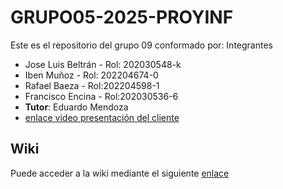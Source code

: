 # GRUPO05-2025-PROYINF
Este es el repositorio del grupo 09 conformado por:
Integrantes
* Jose Luis Beltrán - Rol: 202030548-k
* Iben Muñoz - Rol: 202204674-0
* Rafael Baeza - Rol:202204598-1
* Francisco Encina - Rol:202030536-6
*  **Tutor**: Eduardo Mendoza
*  [enlace video presentación del cliente](https://www.youtube.com/watch?v=abJau21SDIk)

## Wiki

Puede acceder a la wiki mediante el siguiente [enlace](https://github.com/IbenMG/soft/wiki)
